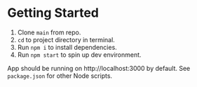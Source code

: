 # Getting Started

1. Clone `main` from repo.
2. `cd` to project directory in terminal.
3. Run `npm i` to install dependencies.
4. Run `npm start` to spin up dev environment.

App should be running on http://localhost:3000 by default. See `package.json` for other Node scripts. 
